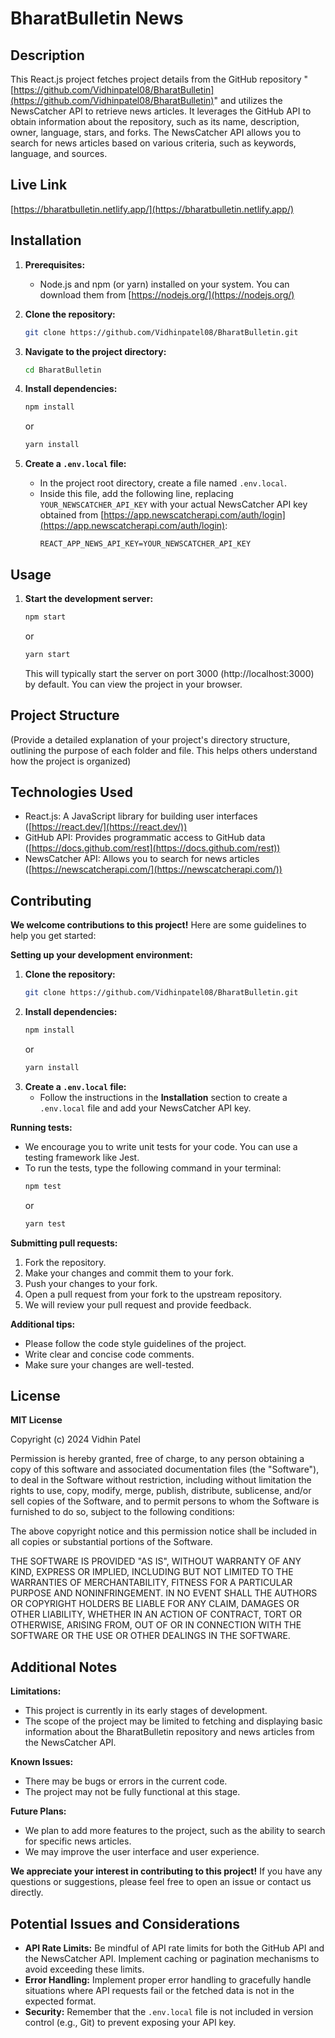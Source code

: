 # BharatBulletin News

 ## **Description**

This React.js project fetches project details from the GitHub repository "[https://github.com/Vidhinpatel08/BharatBulletin](https://github.com/Vidhinpatel08/BharatBulletin)" and utilizes the NewsCatcher API to retrieve news articles. It leverages the GitHub API to obtain information about the repository, such as its name, description, owner, language, stars, and forks. The NewsCatcher API allows you to search for news articles based on various criteria, such as keywords, language, and sources. 

 ## **Live Link**

[https://bharatbulletin.netlify.app/](https://bharatbulletin.netlify.app/)

 ## **Installation**

1. **Prerequisites:**
   - Node.js and npm (or yarn) installed on your system. You can download them from [https://nodejs.org/](https://nodejs.org/)

2. **Clone the repository:**
   ```bash
   git clone https://github.com/Vidhinpatel08/BharatBulletin.git
   ```

3. **Navigate to the project directory:**
   ```bash
   cd BharatBulletin
   ```

4. **Install dependencies:**
   ```bash
   npm install
   ```
   or
   ```bash
   yarn install
   ```

5. **Create a `.env.local` file:**
   - In the project root directory, create a file named `.env.local`.
   - Inside this file, add the following line, replacing `YOUR_NEWSCATCHER_API_KEY` with your actual NewsCatcher API key obtained from [https://app.newscatcherapi.com/auth/login](https://app.newscatcherapi.com/auth/login):
     ```
     REACT_APP_NEWS_API_KEY=YOUR_NEWSCATCHER_API_KEY
     ```

 ## **Usage**

1. **Start the development server:**
   ```bash
   npm start
   ```
   or
   ```bash
   yarn start
   ```
   This will typically start the server on port 3000 (http://localhost:3000) by default. You can view the project in your browser.

 ## **Project Structure**

(Provide a detailed explanation of your project's directory structure, outlining the purpose of each folder and file. This helps others understand how the project is organized)

 ## **Technologies Used**

- React.js: A JavaScript library for building user interfaces ([https://react.dev/](https://react.dev/))
- GitHub API: Provides programmatic access to GitHub data ([https://docs.github.com/rest](https://docs.github.com/rest))
- NewsCatcher API: Allows you to search for news articles ([https://newscatcherapi.com/](https://newscatcherapi.com/))

 ## **Contributing**

**We welcome contributions to this project!** Here are some guidelines to help you get started:

**Setting up your development environment:**

1. **Clone the repository:**
   ```bash
   git clone https://github.com/Vidhinpatel08/BharatBulletin.git
   ```
2. **Install dependencies:**
   ```bash
   npm install
   ```
   or
   ```bash
   yarn install
   ```
3. **Create a `.env.local` file:**
   - Follow the instructions in the **Installation** section to create a `.env.local` file and add your NewsCatcher API key.

**Running tests:**

- We encourage you to write unit tests for your code. You can use a testing framework like Jest.
- To run the tests, type the following command in your terminal:
   ```bash
   npm test
   ```
   or
   ```bash
   yarn test
   ```

**Submitting pull requests:**

1. Fork the repository.
2. Make your changes and commit them to your fork.
3. Push your changes to your fork.
4. Open a pull request from your fork to the upstream repository.
5. We will review your pull request and provide feedback.

**Additional tips:**

- Please follow the code style guidelines of the project.
- Write clear and concise code comments.
- Make sure your changes are well-tested.

 ## **License**

<!-- This project is licensed under the MIT License: [https://choosealicense.com/licenses/mit/](https://choosealicense.com/licenses/mit/). This license allows you to freely use, modify, and distribute the code, as long as you include the copyright and license notice in your derivative works. -->

**MIT License**

Copyright (c) 2024 Vidhin Patel

Permission is hereby granted, free of charge, to any person obtaining a copy
of this software and associated documentation files (the "Software"), to deal
in the Software without restriction, including without limitation the rights
to use, copy, modify, merge, publish, distribute, sublicense, and/or sell
copies of the Software, and to permit persons to whom the Software is
furnished to do so, subject to the following conditions:

The above copyright notice and this permission notice shall be included in all
copies or substantial portions of the Software.

THE SOFTWARE IS PROVIDED "AS IS", WITHOUT WARRANTY OF ANY KIND, EXPRESS OR
IMPLIED, INCLUDING BUT NOT LIMITED TO THE WARRANTIES OF MERCHANTABILITY,
FITNESS FOR A PARTICULAR PURPOSE AND NONINFRINGEMENT. IN NO EVENT SHALL THE
AUTHORS OR COPYRIGHT HOLDERS BE LIABLE FOR ANY CLAIM, DAMAGES OR OTHER
LIABILITY, WHETHER IN AN ACTION OF CONTRACT, TORT OR OTHERWISE, ARISING FROM,
OUT OF OR IN CONNECTION WITH THE SOFTWARE OR THE USE OR OTHER DEALINGS IN THE
SOFTWARE.

 ## **Additional Notes**

**Limitations:**

- This project is currently in its early stages of development.
- The scope of the project may be limited to fetching and displaying basic information about the BharatBulletin repository and news articles from the NewsCatcher API.

**Known Issues:**

- There may be bugs or errors in the current code.
- The project may not be fully functional at this stage.

**Future Plans:**

- We plan to add more features to the project, such as the ability to search for specific news articles.
- We may improve the user interface and user experience.

**We appreciate your interest in contributing to this project!** If you have any questions or suggestions, please feel free to open an issue or contact us directly.

 ## **Potential Issues and Considerations**

- **API Rate Limits:** Be mindful of API rate limits for both the GitHub API and the NewsCatcher API. Implement caching or pagination mechanisms to avoid exceeding these limits.
- **Error Handling:** Implement proper error handling to gracefully handle situations where API requests fail or the fetched data is not in the expected format.
- **Security:** Remember that the `.env.local` file is not included in version control (e.g., Git) to prevent exposing your API key.
